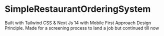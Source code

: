 # SimpleRestaurantOrderingSystem
Built with Tailwind CSS &amp; Next Js 14 with Mobile First Approach Design Principle. Made for a screening process to land a job but continued till now
